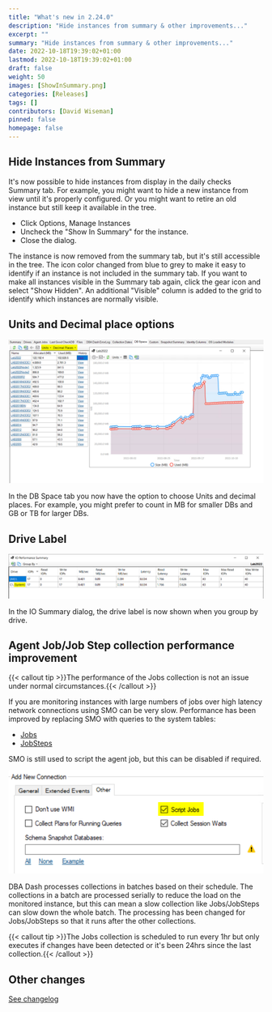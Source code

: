 ```yaml
---
title: "What's new in 2.24.0"
description: "Hide instances from summary & other improvements..."
excerpt: ""
summary: "Hide instances from summary & other improvements..."
date: 2022-10-18T19:39:02+01:00
lastmod: 2022-10-18T19:39:02+01:00
draft: false
weight: 50
images: [ShowInSummary.png]
categories: [Releases]
tags: []
contributors: [David Wiseman]
pinned: false
homepage: false
---
```

## Hide Instances from Summary

It's now possible to hide instances from display in the daily checks Summary tab.  For example, you might want to hide a new instance from view until it's properly configured.  Or you might want to retire an old instance but still keep it available in the tree.

* Click Options, Manage Instances
* Uncheck the "Show In Summary" for the instance.
* Close the dialog.

The instance is now removed from the summary tab, but it's still accessible in the tree.  The icon color changed from blue to grey to make it easy to identify if an instance is not included in the summary tab.  If you want to make all instances visible in the Summary tab again, click the gear icon and select "Show Hidden".  An additional "Visible" column is added to the grid to identify which instances are normally visible.

## Units and Decimal place options

[![DB Space - Units selection](DBSpace_Units.png)](DBSpace_Units.png)

In the DB Space tab you now have the option to choose Units and decimal places.  For example, you might prefer to count in MB for smaller DBs and GB or TB for larger DBs.

## Drive Label

[![Drive Label](IOSummary_DriveLabel.png)](IOSummary_DriveLabel.png)

In the IO Summary dialog, the drive label is now shown when you group by drive.

## Agent Job/Job Step collection performance improvement

{{< callout tip >}}The performance of the Jobs collection is not an issue under normal circumstances.{{< /callout >}}

If you are monitoring instances with large numbers of jobs over high latency network connections using SMO can be very slow. Performance has been improved by replacing SMO with queries to the system tables:

* [Jobs](https://github.com/trimble-oss/dba-dash/blob/main/DBADash/SQL/SQLJobs.sql)
* [JobSteps](https://github.com/trimble-oss/dba-dash/blob/main/DBADash/SQL/SQLJobSteps.sql)

SMO is still used to script the agent job, but this can be disabled if required.

[![Script Jobs](ScriptJobs.png)](ScriptJobs.png)

DBA Dash processes collections in batches based on their schedule.  The collections in a batch are processed serially to reduce the load on the monitored instance, but this can mean a slow collection like Jobs/JobSteps can slow down the whole batch.  The processing has been changed for Jobs/JobSteps so that it runs after the other collections.


{{< callout tip >}}The Jobs collection is scheduled to run every 1hr but only executes if changes have been detected or it's been 24hrs since the last collection.{{< /callout >}}

## Other changes

[See changelog](https://github.com/trimble-oss/dba-dash/releases/tag/2.24.0)
